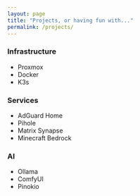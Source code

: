 ```yaml
---
layout: page
title: "Projects, or having fun with..."
permalink: /projects/
---
```


### Infrastructure

* Proxmox
* Docker
* K3s


### Services
* AdGuard Home
* Pihole
* Matrix Synapse
* Minecraft Bedrock


### AI

* Ollama
* ComfyUI
* Pinokio
